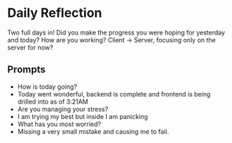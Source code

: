 # Daily Reflection
Two full days in! Did you make the progress you were hoping for yesterday and today? How are you working? Client -> Server, focusing only on the server for now?  

## Prompts
- How is today going? 
- Today went wonderful, backend is complete and frontend is being drilled into as of 3:21AM
- Are you managing your stress?
- I am trying my best but inside I am panicking
- What has you most worried?
- Missing a very small mistake and causing me to fail.